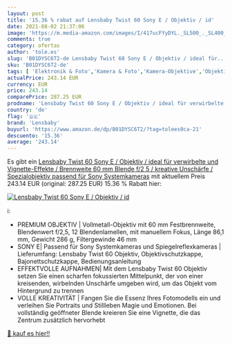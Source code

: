 ```yaml
---
layout: post
title: '15.36 % rabat auf Lensbaby Twist 60 Sony E / Objektiv / id'
date: 2021-08-02 21:37:06
image: 'https://m.media-amazon.com/images/I/417ucFYyDYL._SL500_._SL400_.jpg'
comments: true
category: ofertas
author: 'tole.es'
slug: 'B01DYSC6T2-de Lensbaby Twist 60 Sony E / Objektiv / ideal für...'
sku: 'B01DYSC6T2-de'
tags: [ 'Elektronik & Foto','Kamera & Foto','Kamera-Objektive','Objektive','Objektive für Systemkameras','lensbaby', ]
actualPrice: 243.14 EUR
currency: EUR
price: 243.14
comparePrice: 287.25 EUR
prodname: 'Lensbaby Twist 60 Sony E / Objektiv / ideal für verwirbelte und Vignette-Effekte / Brennweite 60 mm  Blende f/2 5 / kreative Unschärfe / Spezialobjektiv passend für Sony Systemkameras'
country: 'de'
flag: '🇩🇪'
brand: 'Lensbaby'
buyurl: 'https://www.amazon.de/dp/B01DYSC6T2/?tag=tolees0ca-21'
descuento: '15.36'
average: '243.14'
---
```


Es gibt ein [Lensbaby Twist 60 Sony E / Objektiv / ideal für verwirbelte und Vignette-Effekte / Brennweite 60 mm  Blende f/2 5 / kreative Unschärfe / Spezialobjektiv passend für Sony Systemkameras](https://www.amazon.de/dp/B01DYSC6T2/?tag=tolees0ca-21) mit aktuellem Preis 243.14 EUR (original: 287.25 EUR) 15.36 % Rabatt hier:

[![Lensbaby Twist 60 Sony E / Objektiv / id](https://m.media-amazon.com/images/I/417ucFYyDYL._SL500_._SL400_.jpg)](https://www.amazon.de/dp/B01DYSC6T2/?tag=tolees0ca-21)

ℹ️:

- PREMIUM OBJEKTIV | Vollmetall-Objektiv mit 60 mm Festbrennweite, Blendenwert f/2,5, 12 Blendenlamellen, mit manuellem Fokus, Länge 86,1 mm, Gewicht 286 g, Filtergewinde 46 mm
- SONY E| Passend für Sony Systemkameras und Spiegelreflexkameras | Lieferumfang: Lensbaby Twist 60 Objektiv, Objektivschutzkappe, Bajonettschutzkappe, Bedienungsanleitung
- EFFEKTVOLLE AUFNAHMEN| Mit dem Lensbaby Twist 60 Objektiv setzen Sie einen scharfen fokussierten Mittelpunkt, der von einer kreisenden, wirbelnden Unschärfe umgeben wird, um das Objekt vom Hintergrund zu trennen
- VOLLE KREATIVITÄT | Fangen Sie die Essenz Ihres Fotomodells ein und verleihen Sie Portraits und Stillleben Magie und Emotionen. Bei vollständig geöffneter Blende kreieren Sie eine Vignette, die das Zentrum zusätzlich hervorhebt

[🛒 kauf es hier!!](https://www.amazon.de/dp/B01DYSC6T2/?tag=tolees0ca-21)
